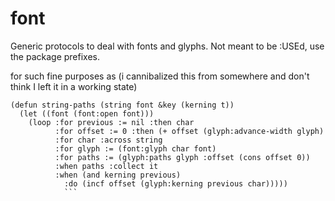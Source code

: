 # font
Generic protocols to deal with fonts and glyphs. Not meant to be :USEd, use the package prefixes.

for such fine purposes as (i cannibalized this from somewhere and don't think I left it in a working state)
```
(defun string-paths (string font &key (kerning t))
  (let ((font (font:open font)))
    (loop :for previous := nil :then char
          :for offset := 0 :then (+ offset (glyph:advance-width glyph)
          :for char :across string
          :for glyph := (font:glyph char font)
          :for paths := (glyph:paths glyph :offset (cons offset 0))
          :when paths :collect it
          :when (and kerning previous)
            :do (incf offset (glyph:kerning previous char)))))
            ```
